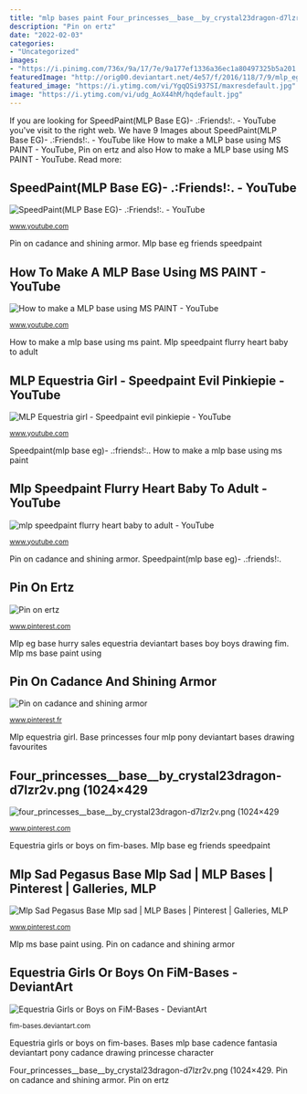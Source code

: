 ```yaml
---
title: "mlp bases paint Four_princesses__base__by_crystal23dragon-d7lzr2v.png (1024×429"
description: "Pin on ertz"
date: "2022-02-03"
categories:
- "Uncategorized"
images:
- "https://i.pinimg.com/736x/9a/17/7e/9a177ef1336a36ec1a80497325b5a201.jpg"
featuredImage: "http://orig00.deviantart.net/4e57/f/2016/118/7/9/mlp_eg_base_hurry__the_sales_are_here__by_superjordanblast-da0llwb.png"
featured_image: "https://i.ytimg.com/vi/YgqQSi937SI/maxresdefault.jpg"
image: "https://i.ytimg.com/vi/udg_AoX44hM/hqdefault.jpg"
---
```


If you are looking for SpeedPaint(MLP Base EG)- .:Friends!:. - YouTube you've visit to the right web. We have 9 Images about SpeedPaint(MLP Base EG)- .:Friends!:. - YouTube like How to make a MLP base using MS PAINT - YouTube, Pin on ertz and also How to make a MLP base using MS PAINT - YouTube. Read more:

## SpeedPaint(MLP Base EG)- .:Friends!:. - YouTube

![SpeedPaint(MLP Base EG)- .:Friends!:. - YouTube](https://i.ytimg.com/vi/udg_AoX44hM/hqdefault.jpg "Mlp base eg friends speedpaint")

<small>www.youtube.com</small>

Pin on cadance and shining armor. Mlp base eg friends speedpaint

## How To Make A MLP Base Using MS PAINT - YouTube

![How to make a MLP base using MS PAINT - YouTube](https://i.ytimg.com/vi/YgqQSi937SI/maxresdefault.jpg "Mlp base eg friends speedpaint")

<small>www.youtube.com</small>

How to make a mlp base using ms paint. Mlp speedpaint flurry heart baby to adult

## MLP Equestria Girl - Speedpaint Evil Pinkiepie - YouTube

![MLP Equestria girl - Speedpaint evil pinkiepie - YouTube](https://i.ytimg.com/vi/VtPzKF_t5KM/maxresdefault.jpg "How to make a mlp base using ms paint")

<small>www.youtube.com</small>

Speedpaint(mlp base eg)- .:friends!:.. How to make a mlp base using ms paint

## Mlp Speedpaint Flurry Heart Baby To Adult - YouTube

![mlp speedpaint flurry heart baby to adult - YouTube](https://i.ytimg.com/vi/9DFGogl1WQk/maxresdefault.jpg "Equestria girls or boys on fim-bases")

<small>www.youtube.com</small>

Pin on cadance and shining armor. Speedpaint(mlp base eg)- .:friends!:.

## Pin On Ertz

![Pin on ertz](https://i.pinimg.com/736x/40/5f/d0/405fd01440693e088fa07bcf8c2c2f13.jpg "Mlp base sad pegasus pony bases drawing fim drawings deviantart telling cutie mark ponies")

<small>www.pinterest.com</small>

Mlp eg base hurry sales equestria deviantart bases boy boys drawing fim. Mlp ms base paint using

## Pin On Cadance And Shining Armor

![Pin on cadance and shining armor](https://i.pinimg.com/736x/60/e0/85/60e08554278bae089587db4b38b79af4.jpg "Mlp base eg friends speedpaint")

<small>www.pinterest.fr</small>

Mlp equestria girl. Base princesses four mlp pony deviantart bases drawing favourites

## Four_princesses__base__by_crystal23dragon-d7lzr2v.png (1024×429

![four_princesses__base__by_crystal23dragon-d7lzr2v.png (1024×429](https://i.pinimg.com/736x/9a/17/7e/9a177ef1336a36ec1a80497325b5a201.jpg "Mlp base eg friends speedpaint")

<small>www.pinterest.com</small>

Equestria girls or boys on fim-bases. Mlp base eg friends speedpaint

## Mlp Sad Pegasus Base Mlp Sad | MLP Bases | Pinterest | Galleries, MLP

![Mlp Sad Pegasus Base Mlp sad | MLP Bases | Pinterest | Galleries, MLP](https://s-media-cache-ak0.pinimg.com/736x/0a/df/f2/0adff2ff7ac5a6939d92c6d62930f07a.jpg "Equestria girls or boys on fim-bases")

<small>www.pinterest.com</small>

Mlp ms base paint using. Pin on cadance and shining armor

## Equestria Girls Or Boys On FiM-Bases - DeviantArt

![Equestria Girls or Boys on FiM-Bases - DeviantArt](http://orig00.deviantart.net/4e57/f/2016/118/7/9/mlp_eg_base_hurry__the_sales_are_here__by_superjordanblast-da0llwb.png "Four_princesses__base__by_crystal23dragon-d7lzr2v.png (1024×429")

<small>fim-bases.deviantart.com</small>

Equestria girls or boys on fim-bases. Bases mlp base cadence fantasia deviantart pony cadance drawing princesse character

Four_princesses__base__by_crystal23dragon-d7lzr2v.png (1024×429. Pin on cadance and shining armor. Pin on ertz
